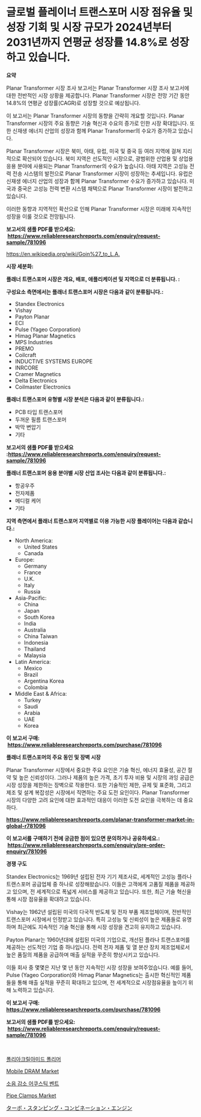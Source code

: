 <p><h1>글로벌 플레이너 트랜스포머 시장 점유율 및 성장 기회 및 시장 규모가 2024년부터 2031년까지 연평균 성장률 14.8%로 성장하고 있습니다.</h1></p><p><strong>요약</strong></p>
<p><p>Planar Transformer 시장 조사 보고서는 Planar Transformer 시장 조사 보고서에 대한 전반적인 시장 상황을 제공합니다. Planar Transformer 시장은 전망 기간 동안 14.8%의 연평균 성장률(CAGR)로 성장할 것으로 예상됩니다.</p><p>이 보고서는 Planar Transformer 시장의 동향을 간략히 개요할 것입니다. Planar Transformer 시장의 주요 동향은 기술 혁신과 수요의 증가로 인한 시장 확대입니다. 또한 신재생 에너지 산업의 성장과 함께 Planar Transformer의 수요가 증가하고 있습니다.</p><p>Planar Transformer 시장은 북미, 아태, 유럽, 미국 및 중국 등 여러 지역에 걸쳐 지리적으로 확산되어 있습니다. 북미 지역은 선도적인 시장으로, 광범위한 산업용 및 상업용 응용 분야에 사용되는 Planar Transformer의 수요가 높습니다. 아태 지역은 고성능 전력 전송 시스템의 발전으로 Planar Transformer 시장이 성장하는 추세입니다. 유럽은 신재생 에너지 산업의 성장과 함께 Planar Transformer 수요가 증가하고 있습니다. 미국과 중국은 고성능 전력 변환 시스템 채택으로 Planar Transformer 시장이 발전하고 있습니다.</p><p>이러한 동향과 지역적인 확산으로 인해 Planar Transformer 시장은 미래에 지속적인 성장을 이룰 것으로 전망됩니다.</p></p>
<p><strong>보고서의 샘플 PDF를 받으세요: &nbsp;<a href="https://www.reliableresearchreports.com/enquiry/request-sample/781096">https://www.reliableresearchreports.com/enquiry/request-sample/781096</a></strong></p>
<p><a href="https://en.wikipedia.org/wiki/Goin%27_to_L.A.">https://en.wikipedia.org/wiki/Goin%27_to_L.A.</a></p>
<p><strong>시장 세분화:</strong></p>
<p><strong> 플래너 트랜스포머 시장은 개요, 배포, 애플리케이션 및 지역으로 더 분류됩니다. :</strong></p>
<p><strong>구성요소 측면에서는 플래너 트랜스포머 시장은 다음과 같이 분류됩니다.:</strong></p>
<p><ul><li>Standex Electronics</li><li>Vishay</li><li>Payton Planar</li><li>ECI</li><li>Pulse (Yageo Corporation)</li><li>Himag Planar Magnetics</li><li>MPS Industries</li><li>PREMO</li><li>Coilcraft</li><li>INDUCTIVE SYSTEMS EUROPE</li><li>INRCORE</li><li>Cramer Magnetics</li><li>Delta Electronics</li><li>Coilmaster Electronics</li></ul></p>
<p><strong> 플래너 트랜스포머 유형별 시장 분석은 다음과 같이 분류됩니다.:</strong></p>
<p><ul><li>PCB 타입 트랜스포머</li><li>두꺼운 필름 트랜스포머</li><li>박막 변압기</li><li>기타</li></ul></p>
<p><strong>보고서의 샘플 PDF를 받으세요 :<a href="https://www.reliableresearchreports.com/enquiry/request-sample/781096">https://www.reliableresearchreports.com/enquiry/request-sample/781096</a></strong></p>
<p><strong> 플래너 트랜스포머 응용 분야별 시장 산업 조사는 다음과 같이 분류됩니다.:</strong></p>
<p><ul><li>항공우주</li><li>전자제품</li><li>메디컬 케어</li><li>기타</li></ul></p>
<p><strong>지역 측면에서 플래너 트랜스포머 지역별로 이용 가능한 시장 플레이어는 다음과 같습니다.:</strong></p>
<p><ul>
    <li>
        North America:
        <ul>
            <li>United States</li>
            <li>Canada</li>
        </ul>
    </li>
    <li>
        Europe:
        <ul>
            <li>Germany</li>
            <li>France</li>
            <li>U.K.</li>
            <li>Italy</li>
            <li>Russia</li>
        </ul>
    </li>
    <li>
        Asia-Pacific:
        <ul>
            <li>China</li>
            <li>Japan</li>
            <li>South Korea</li>
            <li>India</li>
            <li>Australia</li>
            <li>China Taiwan</li>
            <li>Indonesia</li>
            <li>Thailand</li>
            <li>Malaysia</li>
        </ul>
    </li>
    <li>
        Latin America:
        <ul>
            <li>Mexico</li>
            <li>Brazil</li>
            <li>Argentina Korea</li>
            <li>Colombia</li>
        </ul>
    </li>
    <li>
        Middle East & Africa:
        <ul>
            <li>Turkey</li>
            <li>Saudi</li>
            <li>Arabia</li>
            <li>UAE</li>
            <li>Korea</li>
        </ul>
    </li>
    </ul></p>
<p><strong>이 보고서 구매: &nbsp;<a href="https://www.reliableresearchreports.com/purchase/781096">https://www.reliableresearchreports.com/purchase/781096</a></strong></p>
<p><strong>플래너 트랜스포머의 주요 동인 및 장벽 시장</strong></p>
<p><p>Planar Transformer 시장에서 중요한 주요 요인은 기술 혁신, 에너지 효율성, 공간 절약 및 높은 신뢰성이다. 그러나 제품의 높은 가격, 초기 투자 비용 및 시장의 과잉 공급은 시장 성장을 제한하는 장벽으로 작용한다. 또한 기술적인 제한, 규제 및 표준화, 그리고 제조 및 설계 복잡성은 시장에서 직면하는 주요 도전 요인이다. Planar Transformer 시장의 다양한 고려 요인에 대한 효과적인 대응이 이러한 도전 요인을 극복하는 데 중요하다.</p></p>
<p><strong><a href="https://www.reliableresearchreports.com/planar-transformer-market-in-global-r781096">https://www.reliableresearchreports.com/planar-transformer-market-in-global-r781096</a></strong></p>
<p><strong>이 보고서를 구매하기 전에 궁금한 점이 있으면 문의하거나 공유하세요.: &nbsp;<a href="https://www.reliableresearchreports.com/enquiry/pre-order-enquiry/781096">https://www.reliableresearchreports.com/enquiry/pre-order-enquiry/781096</a></strong></p>
<p><strong>경쟁 구도</strong></p>
<p><p>Standex Electronics는 1969년 설립된 전자 기기 제조사로, 세계적인 고성능 플라나 트랜스포머 공급업체 중 하나로 성장해왔습니다. 이들은 고객에게 고품질 제품을 제공하고 있으며, 전 세계적으로 폭넓게 서비스를 제공하고 있습니다. 또한, 최근 기술 혁신을 통해 시장 점유율을 확대하고 있습니다.</p><p>Vishay는 1962년 설립된 미국의 다국적 반도체 및 전자 부품 제조업체이며, 전반적인 트랜스포머 시장에서 인정받고 있습니다. 특히 고성능 및 신뢰성이 높은 제품들로 유명하며 최근에도 지속적인 기술 혁신을 통해 시장 성장을 견고히 유지하고 있습니다.</p><p>Payton Planar는 1960년대에 설립된 미국의 기업으로, 개선된 플라나 트랜스포머를 제공하는 선도적인 기업 중 하나입니다. 전력 전자 제품 및 열 분산 장치 제조업체로서 높은 품질의 제품을 공급하며 매출 실적을 꾸준히 향상시키고 있습니다.</p><p>이들 회사 중 몇몇은 지난 몇 년 동안 지속적인 시장 성장을 보여주었습니다. 예를 들어, Pulse (Yageo Corporation)와 Himag Planar Magnetics는 출시한 혁신적인 제품들을 통해 매출 실적을 꾸준히 확대하고 있으며, 전 세계적으로 시장점유율을 높이기 위해 노력하고 있습니다.</p></p>
<p><strong>이 보고서 구매: &nbsp; <a href="https://www.reliableresearchreports.com/purchase/781096">https://www.reliableresearchreports.com/purchase/781096</a></strong></p>
<p><strong>보고서의 샘플 PDF를 받으세요: &nbsp;<a href="https://www.reliableresearchreports.com/enquiry/request-sample/781096">https://www.reliableresearchreports.com/enquiry/request-sample/781096</a></strong><strong></strong></p>
<p>&nbsp;</p>
<p><p><a href="https://github.com/Nicolasrown5/Market-Research-Report-List-1/blob/main/5563549159018.md">폴리아크릴아미드 폴리머</a></p><p><a href="https://github.com/juancolorado15/Market-Research-Report-List-3/blob/main/mobile-dram-market.md">Mobile DRAM Market</a></p><p><a href="https://github.com/rcabello548/Market-Research-Report-List-1/blob/main/8835815159017.md">소음 감소 어쿠스틱 벤트</a></p><p><a href="https://issuu.com/reportprime-2/docs/pipe-clamps-market-size-2030.pptx">Pipe Clamps Market</a></p><p><a href="https://medium.com/@bonniehoppe1/%E3%82%BF%E3%83%BC%E3%83%9C%E3%82%B9%E3%82%BF%E3%83%B3%E3%83%94%E3%83%B3%E3%82%B0%E7%B5%84%E3%81%BF%E5%90%88%E3%82%8F%E3%81%9B%E3%82%A8%E3%83%B3%E3%82%B8%E3%83%B3%E5%B8%82%E5%A0%B4%E3%81%AE%E5%8B%95%E5%90%91%E3%81%A8%E6%88%90%E9%95%B7%E3%83%89%E3%83%A9%E3%82%A4%E3%83%90%E3%83%BC%E3%82%92%E5%88%86%E6%9E%90%E3%81%97-2024%E5%B9%B4%E3%81%8B%E3%82%892031%E5%B9%B4%E3%81%BE%E3%81%A7%E3%81%AE%E4%BA%88%E6%B8%AC%E3%82%92%E8%A1%8C%E3%81%84%E3%81%BE%E3%81%99-13a4ca4ca23e">ターボ・スタンピング・コンビネーション・エンジン</a></p></p>